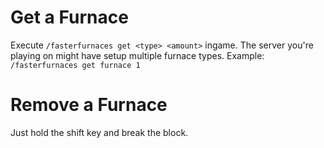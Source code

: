 # Get a Furnace
Execute ``/fasterfurnaces get <type> <amount>`` ingame. The server you're playing on might have setup multiple furnace types.
Example: ``/fasterfurnaces get furnace 1``

# Remove a Furnace
Just hold the shift key and break the block.